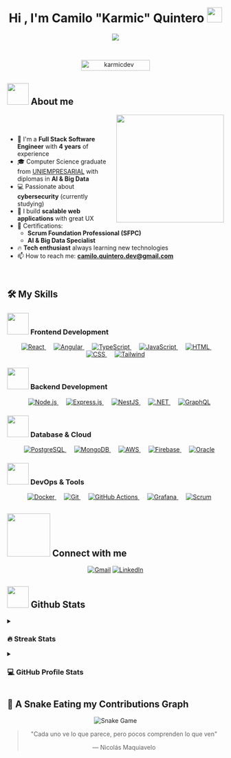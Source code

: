 <h1 align="center">Hi , I'm Camilo "Karmic" Quintero <img src="https://media.giphy.com/media/hvRJCLFzcasrR4ia7z/giphy.gif" width="35"></h1>
<p align="center">
  <a href="https://git.io/typing-svg"><img src="https://readme-typing-svg.herokuapp.com?font=Time+New+Roman&color=%23C8BE25&size=25&center=true&vCenter=true&width=600&height=100&lines=Full+Stack+Software+Engineer;4+Years+of+Experience;Frontend+%7C+Backend+%7C+DevOps;Cybersecurity+Enthusiast;AI+%26+Big+Data+Specialist;Problem+Solver"></a>
</p>

<br>

<p align="center"> 
	<img src="https://komarev.com/ghpvc/?username=karmicdev&label=Profile%20views&color=0e75b6&style=flat" alt="karmicdev" height=25px, width=160px/>
</p>

## <picture><img src="https://github.com/7oSkaaa/7oSkaaa/blob/main/Images/about_me.gif?raw=true" width=50px></picture> About me

<picture> <img align="right" src="https://github.com/7oSkaaa/7oSkaaa/blob/main/Images/Right_Side.gif?raw=true" width=250px></picture>

<br><br>

- 🔭 I'm a **Full Stack Software Engineer** with **4 years** of experience
- 🎓 Computer Science graduate from [UNIEMPRESARIAL](https://uniempresarial.edu.co/) with diplomas in **AI & Big Data**
- 💻 Passionate about **cybersecurity** (currently studying)
- 🚀 I build **scalable web applications** with great UX
- 📜 Certifications: 
  - **Scrum Foundation Professional (SFPC)**
  - **AI & Big Data Specialist**
- 🔥 **Tech enthusiast** always learning new technologies
- 📫 How to reach me: **camilo.quintero.dev@gmail.com**

<br>

## 🛠️ My Skills

### <picture> <img src="https://github.com/7oSkaaa/7oSkaaa/blob/main/Images/Front_End.gif?raw=true" width=50px> </picture> Frontend Development
<p align="center"> 
  &emsp; 
  <a href="#" target="_blank"> 
   <img alt="React" src="https://img.shields.io/badge/React-20232A?style=flat&logo=react&logoColor=61DAFB">
  </a>   
  &emsp;
  <a href="#" target="_blank">
    <img alt="Angular" src="https://img.shields.io/badge/Angular-DD0031?style=flat&logo=angular&logoColor=white">
  </a> 
  &emsp;
  <a href="#" target="_blank">
    <img alt="TypeScript" src="https://img.shields.io/badge/TypeScript-007ACC?style=flat&logo=typescript&logoColor=white">
  </a>
  &emsp;
  <a href="#" target="_blank"> 
     <img alt="JavaScript" src="https://img.shields.io/badge/JavaScript-F7DF1E?style=flat&logo=javascript&logoColor=black">
   </a>
  &emsp;
  <a href="#" target="_blank"> 
    <img alt="HTML" src="https://img.shields.io/badge/HTML5-E34F26?style=flat&logo=html5&logoColor=white">
  </a> 
  &emsp;
  <a href="#" target="_blank"> 
    <img alt="CSS" src="https://img.shields.io/badge/CSS3-1572B6?style=flat&logo=css3&logoColor=white">
  </a> 
  &emsp;
  <a href="#" target="_blank"> 
    <img alt="Tailwind" src="https://img.shields.io/badge/Tailwind_CSS-38B2AC?style=flat&logo=tailwind-css&logoColor=white">
  </a> 
</p>

### <picture> <img src="https://github.com/7oSkaaa/7oSkaaa/blob/main/Images/Back_End.gif?raw=true" width=50px> </picture> Backend Development
<p align="center">
  &emsp;
    <a href="#" target="_blank"> 
      <img alt="Node.js" src="https://img.shields.io/badge/Node.js-43853D?style=flat&logo=node.js&logoColor=white">
    </a>   
  &emsp;
    <a href="#" target="_blank"> 
      <img alt="Express.js" src="https://img.shields.io/badge/Express.js-404D59?style=flat">
    </a>
  &emsp;
    <a href="#" target="_blank"> 
      <img alt="NestJS" src="https://img.shields.io/badge/nestjs-E0234E?style=flat&logo=nestjs&logoColor=white">
    </a>
  &emsp;
    <a href="#" target="_blank"> 
      <img alt=".NET" src="https://img.shields.io/badge/.NET-5C2D91?style=flat&logo=.net&logoColor=white">
    </a>
  &emsp;
    <a href="#" target="_blank"> 
      <img alt="GraphQL" src="https://img.shields.io/badge/GraphQL-E10098?style=flat&logo=graphql&logoColor=white">
    </a>
</p>

### <picture> <img src="https://github.com/7oSkaaa/7oSkaaa/blob/main/Images/DataBase.gif?raw=true" width=50px> </picture> Database & Cloud
<p align="center">
  &emsp;
    <a href="#" target="_blank"> 
      <img alt="PostgreSQL" src="https://img.shields.io/badge/PostgreSQL-316192?style=flat&logo=postgresql&logoColor=white">
    </a>   
  &emsp;
    <a href="#" target="_blank"> 
      <img alt="MongoDB" src="https://img.shields.io/badge/MongoDB-4EA94B?style=flat&logo=mongodb&logoColor=white">
    </a>
  &emsp;
    <a href="#" target="_blank"> 
      <img alt="AWS" src="https://img.shields.io/badge/Amazon_AWS-232F3E?style=flat&logo=amazon-aws&logoColor=white">
    </a>
  &emsp;
    <a href="#" target="_blank"> 
      <img alt="Firebase" src="https://img.shields.io/badge/Firebase-039BE5?style=flat&logo=Firebase&logoColor=white">
    </a>
  &emsp;
    <a href="#" target="_blank"> 
      <img alt="Oracle" src="https://img.shields.io/badge/Oracle-F80000?style=flat&logo=oracle&logoColor=black">
    </a>
</p>

### <picture> <img src="https://github.com/7oSkaaa/7oSkaaa/blob/main/Images/Software_Tools.gif?raw=true" width=50px> </picture> DevOps & Tools
<p align="center">
  &emsp;
    <a href="#" target="_blank"> 
      <img alt="Docker" src="https://img.shields.io/badge/Docker-2CA5E0?style=flat&logo=docker&logoColor=white">
    </a>   
  &emsp;
    <a href="#" target="_blank"> 
      <img alt="Git" src="https://img.shields.io/badge/Git-F05032?style=flat&logo=git&logoColor=white">
    </a>
  &emsp;
    <a href="#" target="_blank"> 
      <img alt="GitHub Actions" src="https://img.shields.io/badge/GitHub_Actions-2088FF?style=flat&logo=github-actions&logoColor=white">
    </a>
  &emsp;
    <a href="#" target="_blank"> 
      <img alt="Grafana" src="https://img.shields.io/badge/Grafana-F2F4F9?style=flat&logo=grafana&logoColor=orange">
    </a>
  &emsp;
    <a href="#" target="_blank"> 
      <img alt="Scrum" src="https://img.shields.io/badge/Scrum-6DB33F?style=flat&logo=scrumalliance&logoColor=white">
    </a>
</p>

## <picture> <img src="https://github.com/7oSkaaa/7oSkaaa/blob/main/Images/Connect-with-me.gif?raw=true" width="100px"> </picture> Connect with me
<p align="center">
	<a href="mailto:camilo.quintero.dev@gmail.com"><img src="https://img.shields.io/badge/Gmail-D14836?style=for-the-badge&logo=gmail&logoColor=white" alt="Gmail"/></a>
	<a href="https://www.linkedin.com/in/camilo-andres-quintero-vargas-1926cs/"><img src="https://img.shields.io/badge/LinkedIn-0077B5?style=for-the-badge&logo=linkedin&logoColor=white" alt="LinkedIn"/></a>
</p>

## <picture> <img src="https://github.com/7oSkaaa/7oSkaaa/blob/main/Images/Statistics.gif?raw=true" width=50px> </picture> Github Stats

<details><summary><h3>🔥 Streak Stats</h3></summary>

<p align="center"><img src="https://github-readme-streak-stats.herokuapp.com/?user=karmicdev&theme=tokyonight" alt="karmicdev" /></p>

</details>

<details><summary><h3>💻 GitHub Profile Stats</h3></summary>

<p align="center">
    <a href="https://github.com/anuraghazra/github-readme-stats">
	    <img alt="karmicdev's Github Stats" src="https://github-readme-stats.vercel.app/api?username=karmicdev&show_icons=true&count_private=true&locale=en&theme=tokyonight&layout=compact" height="230px"/></a>
	  <img src="https://github-readme-stats.vercel.app/api/top-langs?username=karmicdev&langs_count=10&show_icons=true&locale=en&theme=tokyonight" alt="karmicdev" height="230px"/>
</p>

</details>

## 🐍 A Snake Eating my Contributions Graph

<p align="center">
	<img src="https://github.com/karmicdev/karmicdev/blob/output/github-contribution-grid-snake.svg" alt="Snake Game"/>
</p>

<p align="center">
	<blockquote>
		<p align="center">"Cada uno ve lo que parece, pero pocos comprenden lo que ven"</p>
		<footer align="center">— Nicolás Maquiavelo</footer>
	</blockquote>
</p>
